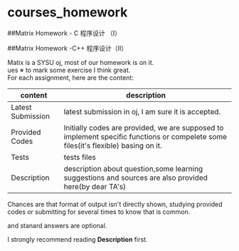#  courses_homework




##Matrix Homework - C 程序设计 （Ⅰ）

##Matrix Homework -C++ 程序设计（Ⅱ）


Matix is a SYSU oj, most of our homework is on it.  
ues ※ to mark some exercise I think great.  
For each assignment, here are the content:  

| content| description |
|--------|--------|
|Latest Submission        |     latest submission in oj, I am sure it is accepted.
|Provided Codes| Initially codes are provided, we are supposed to implement specific functions or compelete some files(it's flexible) basing on it.|
|Tests|tests files|
|Description|description about question,some learning suggestions and sources are also provided here(by dear TA's)|

Chances are that format of output isn't directly shown, studying provided codes or submitting for several times to know that is common. 

and stanard answers are optional.

I strongly recommend reading **Description** first.
